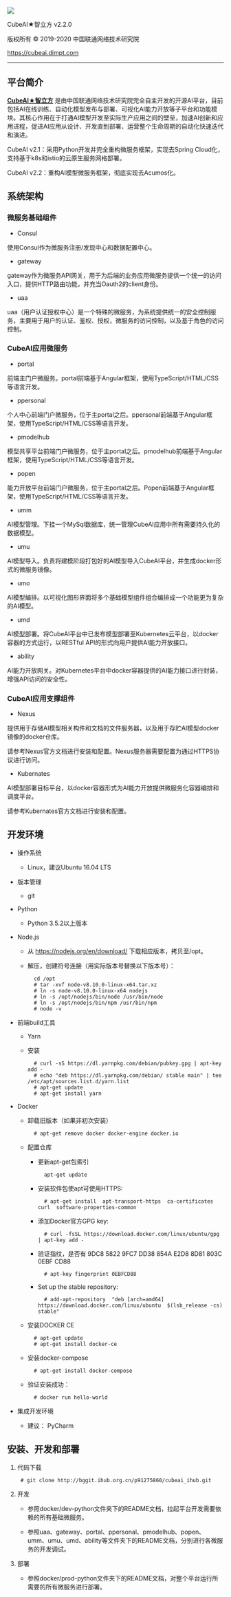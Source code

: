 
[![](cubeai-logo.jpg)](https://cubeai.dimpt.com)

CubeAI★智立方 v2.2.0

版权所有 © 2019-2020 中国联通网络技术研究院

https://cubeai.dimpt.com

---

## 平台简介

[**CubeAI★智立方**](https://cubeai.dimpt.com) 是由中国联通网络技术研究院完全自主开发的开源AI平台，目前包括AI在线训练、自动化模型发布与部署、可视化AI能力开放等子平台和功能模块。其核心作用在于打通AI模型开发至实际生产应用之间的壁垒，加速AI创新和应用进程，促进AI应用从设计、开发直到部署、运营整个生命周期的自动化快速迭代和演进。

CubeAI v2.1：采用Python开发并完全重构微服务框架，实现去Spring Cloud化，支持基于k8s和istio的云原生服务网格部署。

CubeAI v2.2：重构AI模型微服务框架，彻底实现去Acumos化。

## 系统架构

### 微服务基础组件

- Consul

使用Consul作为微服务注册/发现中心和数据配置中心。

- gateway

gateway作为微服务API网关，用于为后端的业务应用微服务提供一个统一的访问入口，提供HTTP路由功能，并充当Oauth2的client身份。

- uaa

uaa（用户认证授权中心）是一个特殊的微服务，为系统提供统一的安全控制服务，主要用于用户的认证、鉴权、授权，微服务的访问控制，以及基于角色的访问控制。

### CubeAI应用微服务

- portal

前端主门户微服务。portal前端基于Angular框架，使用TypeScript/HTML/CSS等语言开发。

- ppersonal

个人中心前端门户微服务，位于主portal之后。ppersonal前端基于Angular框架，使用TypeScript/HTML/CSS等语言开发。

- pmodelhub

模型共享平台前端门户微服务，位于主portal之后。pmodelhub前端基于Angular框架，使用TypeScript/HTML/CSS等语言开发。

- popen

能力开放平台前端门户微服务，位于主portal之后。Popen前端基于Angular框架，使用TypeScript/HTML/CSS等语言开发。

- umm

AI模型管理。下挂一个MySql数据库，统一管理CubeAI应用中所有需要持久化的数据模型。

- umu

AI模型导入。负责将建模阶段打包好的AI模型导入CubeAI平台，并生成docker形式的微服务镜像。

- umo

AI模型编排。以可视化图形界面将多个基础模型组件组合编排成一个功能更为复杂的AI模型。

- umd

AI模型部署。将CubeAI平台中已发布模型部署至Kubernetes云平台，以docker容器的方式运行，以RESTful API的形式向用户提供AI能力开放接口。

- ability

AI能力开放网关。对Kubernetes平台中docker容器提供的AI能力接口进行封装，增强API访问的安全性。

### CubeAI应用支撑组件

- Nexus

提供用于存储AI模型相关构件和文档的文件服务器，以及用于存贮AI模型docker镜像的docker仓库。

请参考Nexus官方文档进行安装和配置。Nexus服务器需要配置为通过HTTPS协议进行访问。

- Kubernates

AI模型部署目标平台，以docker容器形式为AI能力开放提供微服务化容器编排和调度平台。

请参考Kubernates官方文档进行安装和配置。

## 开发环境

- 操作系统

    - Linux，建议Ubuntu 16.04 LTS
    
- 版本管理

    - git
      
- Python

    - Python 3.5.2以上版本

- Node.js

    - 从 https://nodejs.org/en/download/ 下载相应版本，拷贝至/opt。
    
    - 解压，创建符号连接（用实际版本号替换以下版本号）：
    
            cd /opt
            # tar -xvf node-v8.10.0-linux-x64.tar.xz 
            # ln -s node-v8.10.0-linux-x64 nodejs
            # ln -s /opt/nodejs/bin/node /usr/bin/node
            # ln -s /opt/nodejs/bin/npm /usr/bin/npm
            # node -v
            
- 前端build工具

    - Yarn
    
    - 安装

            # curl -sS https://dl.yarnpkg.com/debian/pubkey.gpg | apt-key add -
            # echo "deb https://dl.yarnpkg.com/debian/ stable main" | tee /etc/apt/sources.list.d/yarn.list
            # apt-get update
            # apt-get install yarn
        
- Docker

    - 卸载旧版本（如果非初次安装）
    
            # apt-get remove docker docker-engine docker.io
    
    - 配置仓库
    
        - 更新apt-get包索引
    
                apt-get update
                
        - 安装软件包使apt可使用HTTPS:
    
                # apt-get install  apt-transport-https  ca-certificates  curl  software-properties-common
    
        - 添加Docker官方GPG key:
    
                # curl -fsSL https://download.docker.com/linux/ubuntu/gpg | apt-key add -
    
        - 验证指纹，是否有 9DC8 5822 9FC7 DD38 854A E2D8 8D81 803C 0EBF CD88
    
                # apt-key fingerprint 0EBFCD88

        - Set up the stable repository:
    
                # add-apt-repository  "deb [arch=amd64] https://download.docker.com/linux/ubuntu  $(lsb_release -cs)  stable"
    
    - 安装DOCKER CE
  
            # apt-get update
            # apt-get install docker-ce
    
    - 安装docker-compose
    
            # apt-get install docker-compose
            
    - 验证安装成功：
    
            # docker run hello-world
            
- 集成开发环境

    - 建议： PyCharm
      
## 安装、开发和部署

1. 代码下载

        # git clone http://bggit.ihub.org.cn/p91275860/cubeai_ihub.git
        
2. 开发

    - 参照docker/dev-python文件夹下的README文档，拉起平台开发需要依赖的所有基础微服务。
    
    - 参照uaa、gateway、portal、ppersonal、pmodelhub、popen、umm、umu、umd、ability等文件夹下的README文档，分别进行各微服务的开发调试。
    
3. 部署

    - 参照docker/prod-python文件夹下的README文档，对整个平台运行所需要的所有微服务进行部署。
    
